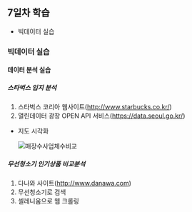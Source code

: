 ## 7일차 학습
- 빅데이터 실습

### 빅데이터 실습
#### 데이터 분석 실습

##### 스타벅스 입지 분석
1. 스타벅스 코리아 웹사이트(http://www.starbucks.co.kr/) 
2. 열린데이터 광장 OPEN API 서비스(https://data.seoul.go.kr/)

- 지도 시각화 

    ![매장수사업체수비교](https://raw.githubusercontent.com/Hsegunn/bigdata-analysis-2024/main/images/ba010.gif)

##### 무선청소기 인기상품 비교분석
1. 다나와 사이트(http://www.danawa.com)
2. 무선청소기로 검색
3. 셀레니움으로 웹 크롤링